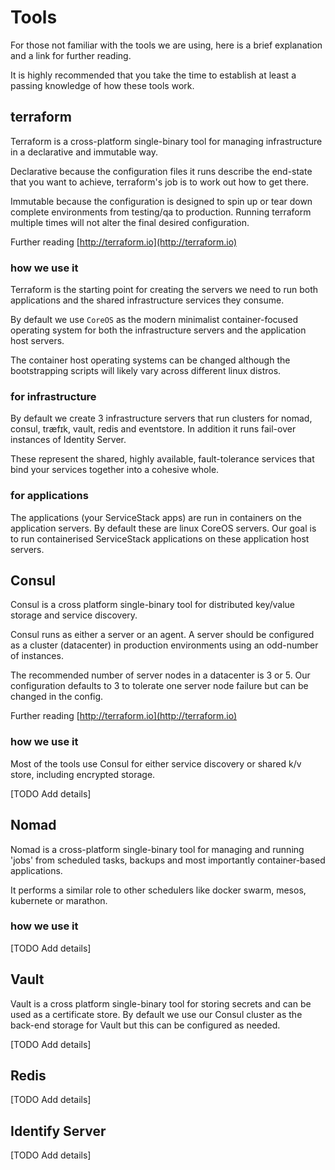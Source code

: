 # Tools

For those not familiar with the tools we are using, here is a brief explanation and a link for further reading.

It is highly recommended that you take the time to establish at least a passing knowledge of how these tools work.

## terraform

Terraform is a cross-platform single-binary tool for managing infrastructure in a declarative and immutable way.

Declarative because the configuration files it runs describe the end-state that you want to achieve, terraform's job is to 
work out how to get there.

Immutable because the configuration is designed to spin up or tear down complete environments from testing/qa to production. 
Running terraform multiple times will not alter the final desired configuration.

Further reading [http://terraform.io](http://terraform.io)

### how we use it

Terraform is the starting point for creating the servers we need to run both applications and the shared infrastructure services
they consume.

By default we use `CoreOS` as the modern minimalist container-focused operating system for both the infrastructure servers and the 
application host servers. 

The container host operating systems can be changed although the bootstrapping scripts will likely vary across different linux distros. 

### for infrastructure

By default we create 3 infrastructure servers that run clusters for nomad, consul, træfɪk, vault, redis and eventstore.
In addition it runs fail-over instances of Identity Server. 

These represent the shared, highly available, fault-tolerance services that bind your services together into a cohesive whole.

### for applications 

The applications (your ServiceStack apps) are run in containers on the application servers. By default these are linux CoreOS servers.
Our goal is to run containerised ServiceStack applications on these application host servers.

## Consul

Consul is a cross platform single-binary tool for distributed key/value storage and service discovery.

Consul runs as either a server or an agent. A server should be configured as a cluster (datacenter) in production environments using 
an odd-number of instances.

The recommended number of server nodes in a datacenter is 3 or 5. Our configuration defaults to 3 to tolerate one server node failure 
but can be changed in the config.

Further reading [http://terraform.io](http://terraform.io)

### how we use it

Most of the tools use Consul for either service discovery or shared k/v store, including encrypted storage.

[TODO Add details]

## Nomad

Nomad is a cross-platform single-binary tool for managing and running 'jobs' from scheduled tasks, backups and most importantly
container-based applications.

It performs a similar role to other schedulers like docker swarm, mesos, kubernete or marathon.

### how we use it

[TODO Add details]

## Vault

Vault is a cross platform single-binary tool for storing secrets and can be used as a certificate store. By default we use our
Consul cluster as the back-end storage for Vault but this can be configured as needed.

[TODO Add details]

## Redis

[TODO Add details]

## Identify Server

[TODO Add details]
